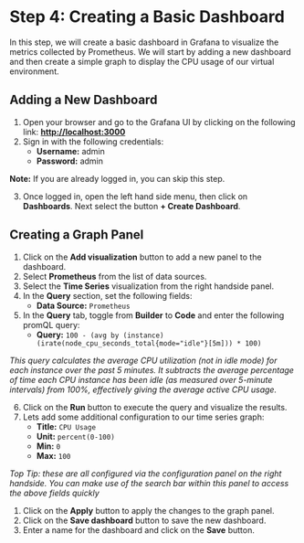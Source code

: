 # Step 4: Creating a Basic Dashboard
In this step, we will create a basic dashboard in Grafana to visualize the metrics collected by Prometheus. We will start by adding a new dashboard and then create a simple graph to display the CPU usage of our virtual environment.

## Adding a New Dashboard
1. Open your browser and go to the Grafana UI by clicking on the following link: **[http://localhost:3000]({{TRAFFIC_HOST1_3000}})**
2. Sign in with the following credentials:
   - **Username:** admin
   - **Password:** admin

**Note:** If you are already logged in, you can skip this step.

3. Once logged in, open the left hand side menu, then click on **Dashboards**. Next select the button **+ Create Dashboard**. 

## Creating a Graph Panel
1. Click on the **Add visualization** button to add a new panel to the dashboard.
2. Select **Prometheus** from the list of data sources.
3. Select the **Time Series** visualization from the right handside panel.
4. In the **Query** section, set the following fields:
   - **Data Source:** `Prometheus`
5. In the **Query** tab, toggle from **Builder** to **Code** and enter the following promQL query:
   - **Query:** `100 - (avg by (instance) (irate(node_cpu_seconds_total{mode="idle"}[5m])) * 100)`
  
*This query calculates the average CPU utilization (not in idle mode) for each instance over the past 5 minutes. It subtracts the average percentage of time each CPU instance has been idle (as measured over 5-minute intervals) from 100%, effectively giving the average active CPU usage.*

6. Click on the **Run** button to execute the query and visualize the results.
8. Lets add some additional configuration to our time series graph:
   - **Title:** `CPU Usage`
   - **Unit:** `percent(0-100)`
   - **Min:** `0`
   - **Max:** `100`

*Top Tip: these are all configured via the configuration panel on the right handside. You can make use of the search bar within this panel to access the above fields quickly*

1.  Click on the **Apply** button to apply the changes to the graph panel.
2.  Click on the **Save dashboard** button to save the new dashboard.
3.  Enter a name for the dashboard and click on the **Save** button.
